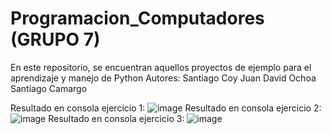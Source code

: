 # Programacion_Computadores (GRUPO 7)
En este repositorio, se encuentran aquellos proyectos de ejemplo para el aprendizaje y manejo de Python
Autores:
Santiago Coy
Juan David Ochoa
Santiago Camargo

Resultado en consola ejercicio 1:
![image](https://github.com/user-attachments/assets/db4bddb3-e82f-43ba-828a-2f4bcdf665a5)
Resultado en consola ejercicio 2:
![image](https://github.com/user-attachments/assets/3fa63778-e8bd-42df-a0b9-7ab8c1c0ab25)
Resultado en consola ejercicio 3:
![image](https://github.com/user-attachments/assets/587a05d4-8c74-4910-8451-2aa7cedcb33b)


